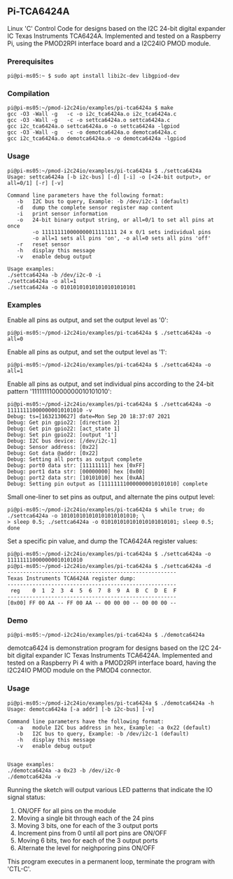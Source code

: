 ## Pi-TCA6424A

Linux 'C' Control Code for designs based on the I2C 24-bit digital expander IC Texas Instruments TCA6424A.
Implemented and tested on a Raspberry Pi, using the PMOD2RPI interface board and a I2C24IO PMOD module. 

### Prerequisites

```
pi@pi-ms05:~ $ sudo apt install libi2c-dev libgpiod-dev
```

### Compilation


```
pi@pi-ms05:~/pmod-i2c24io/examples/pi-tca6424a $ make
gcc -O3 -Wall -g   -c -o i2c_tca6424a.o i2c_tca6424a.c
gcc -O3 -Wall -g   -c -o settca6424a.o settca6424a.c
gcc i2c_tca6424a.o settca6424a.o -o settca6424a -lgpiod
gcc -O3 -Wall -g   -c -o demotca6424a.o demotca6424a.c
gcc i2c_tca6424a.o demotca6424a.o -o demotca6424a -lgpiod
```

### Usage
```
pi@pi-ms05:~/pmod-i2c24io/examples/pi-tca6424a $ ./settca6424a
Usage: settca6424a [-b i2c-bus] [-d] [-i] -o [<24-bit output>, or all=0/1] [-r] [-v]

Command line parameters have the following format:
   -b   I2C bus to query, Example: -b /dev/i2c-1 (default)
   -d   dump the complete sensor register map content
   -i   print sensor information
   -o   24-bit binary output string, or all=0/1 to set all pins at once
        -o 111111110000000011111111 24 x 0/1 sets individual pins
        -o all=1 sets all pins 'on', -o all=0 sets all pins 'off'
   -r   reset sensor
   -h   display this message
   -v   enable debug output

Usage examples:
./settca6424a -b /dev/i2c-0 -i
./settca6424a -o all=1
./settca6424a -o 010101010101010101010101
```

### Examples

Enable all pins as output, and set the output level as '0':
```
pi@pi-ms05:~/pmod-i2c24io/examples/pi-tca6424a $ ./settca6424a -o all=0
```
Enable all pins as output, and set the output level as '1':
```
pi@pi-ms05:~/pmod-i2c24io/examples/pi-tca6424a $ ./settca6424a -o all=1
```
Enable all pins as output, and set individual pins according to the 24-bit pattern '111111110000000010101010':
```
pi@pi-ms05:~/pmod-i2c24io/examples/pi-tca6424a $ ./settca6424a -o 111111110000000010101010 -v
Debug: ts=[1632130627] date=Mon Sep 20 18:37:07 2021
Debug: Get pin gpio22: [direction 2]
Debug: Get pin gpio22: [act_state 1]
Debug: Set pin gpio22: [output '1']
Debug: I2C bus device: [/dev/i2c-1]
Debug: Sensor address: [0x22]
Debug: Got data @addr: [0x22]
Debug: Setting all ports as output complete
Debug: port0 data str: [11111111] hex [0xFF]
Debug: port1 data str: [00000000] hex [0x00]
Debug: port2 data str: [10101010] hex [0xAA]
Debug: Setting pin output as [111111110000000010101010] complete
```
Small one-liner to set pins as output, and alternate the pins output level:
``` 
pi@pi-ms05:~/pmod-i2c24io/examples/pi-tca6424a $ while true; do ./settca6424a -o 101010101010101010101010; \
> sleep 0.5; ./settca6424a -o 010101010101010101010101; sleep 0.5; done
```
Set a specific pin value, and dump the TCA6424A register values:
```
pi@pi-ms05:~/pmod-i2c24io/examples/pi-tca6424a $ ./settca6424a -o 111111110000000010101010
pi@pi-ms05:~/pmod-i2c24io/examples/pi-tca6424a $ ./settca6424a -d
------------------------------------------------------
Texas Instruments TCA6424A register dump:
------------------------------------------------------
 reg    0  1  2  3  4  5  6  7  8  9  A  B  C  D  E  F
------------------------------------------------------
[0x00] FF 00 AA -- FF 00 AA -- 00 00 00 -- 00 00 00 --
```

### Demo

```
pi@pi-ms05:~/pmod-i2c24io/examples/pi-tca6424a $ ./demotca6424a
```

demotca6424 is demonstration program for designs based on the I2C 24-bit digital expander IC Texas Instruments TCA6424A.
Implemented and tested on a Raspberry Pi 4 with a PMOD2RPI interface board, having the I2C24IO PMOD module on the PMOD4 connector.

### Usage

```
pi@pi-ms05:~/pmod-i2c24io/examples/pi-tca6424a $ ./demotca6424a -h
Usage: demotca6424a [-a addr] [-b i2c-bus] [-v]

Command line parameters have the following format:
   -a   module I2C bus address in hex, Example: -a 0x22 (default)
   -b   I2C bus to query, Example: -b /dev/i2c-1 (default)
   -h   display this message
   -v   enable debug output


Usage examples:
./demotca6424a -a 0x23 -b /dev/i2c-0
./demotca6424a -v
```

Running the sketch will output various LED patterns that indicate the IO signal status:

1. ON/OFF for all pins on the module
2. Moving a single bit through each of the 24 pins
3. Moving 3 bits, one for each of the 3 output ports
4. Increment pins from 0 until all port pins are ON/OFF
5. Moving 6 bits, two for each of the 3 output ports
6. Alternate the level for neighporing pins ON/OFF

This program executes in a permanent loop, terminate the program with 'CTL-C'.
